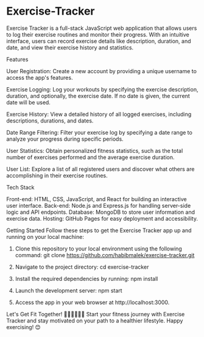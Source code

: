 # Exercise-Tracker
Exercise Tracker is a full-stack JavaScript web application that allows users to log their exercise routines and monitor their progress. With an intuitive interface, users can record exercise details like description, duration, and date, and view their exercise history and statistics.


Features

  User Registration: Create a new account by providing a unique username to access the app's features.
  
  Exercise Logging: Log your workouts by specifying the exercise description, duration, and optionally, the exercise date. If no date is given, the current date will be used.
  
  Exercise History: View a detailed history of all logged exercises, including descriptions, durations, and dates.
  
  Date Range Filtering: Filter your exercise log by specifying a date range to analyze your progress during specific periods.
  
  User Statistics: Obtain personalized fitness statistics, such as the total number of exercises performed and the average exercise duration.
  
  User List: Explore a list of all registered users and discover what others are accomplishing in their exercise routines.


Tech Stack

  Front-end: HTML, CSS, JavaScript, and React for building an interactive user interface.
  Back-end: Node.js and Express.js for handling server-side logic and API endpoints.
  Database: MongoDB to store user information and exercise data.
  Hosting: GitHub Pages for easy deployment and accessibility.


Getting Started
  Follow these steps to get the Exercise Tracker app up and running on your local machine:

1. Clone this repository to your local environment using the following command:
  git clone https://github.com/habibmalek/exercise-tracker.git

2. Navigate to the project directory:
  cd exercise-tracker

3. Install the required dependencies by running:
  npm install

4. Launch the development server:
  npm start

5. Access the app in your web browser at http://localhost:3000.


Let's Get Fit Together! 🏋️‍♂️🚴‍♀️🏃‍♂️
Start your fitness journey with Exercise Tracker and stay motivated on your path to a healthier lifestyle. Happy exercising! 😊
